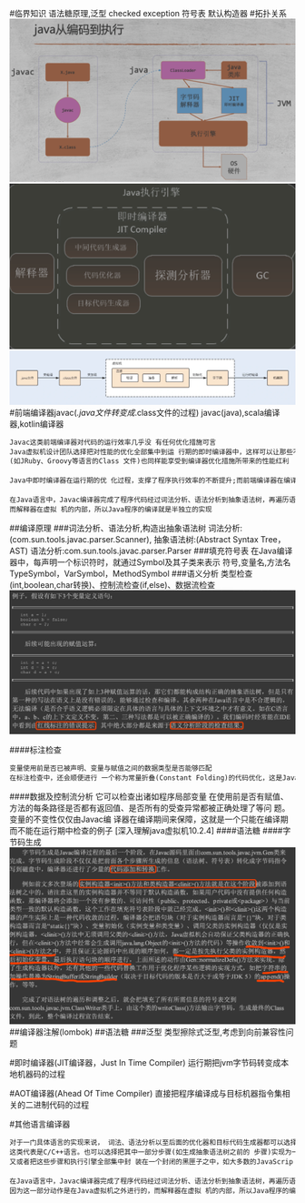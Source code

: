 #临界知识
语法糖原理,泛型
checked exception
符号表
默认构造器
#拓扑关系
![](.z_2_编译_01_前端编译_解释器_编译器_images/a0fc7454.png)
![](.z_2_解释器_images/ba55c9b5.png)
![](.z_2_编译_01_前端编译_解释器_编译器_images/d55088d6.png)
#前端编译器javac(*.java文件转变成*.class文件的过程)
javac(java),scala编译器,kotlin编译器
```asp
Javac这类前端编译器对代码的运行效率几乎没 有任何优化措施可言
Java虚拟机设计团队选择把对性能的优化全部集中到运 行期的即时编译器中，这样可以让那些不是由Javac产生的Class文件
(如JRuby、Groovy等语言的Class 文件)也同样能享受到编译器优化措施所带来的性能红利

Java中即时编译器在运行期的优 化过程，支撑了程序执行效率的不断提升;而前端编译器在编译期的优化过程，则是支撑着程序员的 编码效率和语言使用者的幸福感的提高

在Java语言中，Javac编译器完成了程序代码经过词法分析、语法分析到抽象语法树，再遍历语法 树生成线性的字节码指令流的过程。因为这一部分动作是在Java虚拟机之外进行的，
而解释器在虚拟 机的内部，所以Java程序的编译就是半独立的实现
```
##编译原理
###词法分析、语法分析,构造出抽象语法树
词法分析:(com.sun.tools.javac.parser.Scanner),
抽象语法树:(Abstract Syntax Tree，AST)
语法分析:com.sun.tools.javac.parser.Parser
###填充符号表
在Java编译器中，每声明一个标识符时，就通过Symbol及其子类来表示
符号,变量名,方法名
TypeSymbol，VarSymbol，MethodSymbol
###语义分析
类型检查(int,boolean,char转换)、控制流检查(if,else)、数据流检查
![](.z_2_执行引擎_01_解释器_编译器_images/9b8fd633.png)

####标注检查
```asp
变量使用前是否已被声明、变量与赋值之间的数据类型是否能够匹配
在标注检查中，还会顺便进行 一个称为常量折叠(Constant Folding)的代码优化，这是Javac编译器会对源代码做的极少量优化措施 之一(代码优化几乎都在即时编译器中进行)
```
####数据及控制流分析
它可以检查出诸如程序局部变量 在使用前是否有赋值、方法的每条路径是否都有返回值、是否所有的受查异常都被正确处理了等问 题。
变量的不变性仅仅由Javac编 译器在编译期间来保障，这就是一个只能在编译期而不能在运行期中检查的例子
[深入理解java虚拟机10.2.4]
####语法糖
####字节码生成
![](.z_2_执行引擎_01_解释器_编译器_images/04bd1d10.png)
##编译器注解(lombok)
##语法糖
###泛型
类型擦除式泛型,考虑到向前兼容性问题

#即时编译器(JIT编译器，Just In Time Compiler)
运行期把jvm字节码转变成本地机器码的过程

#AOT编译器(Ahead Of Time Compiler)
直接把程序编译成与目标机器指令集相关的二进制代码的过程

#其他语言编译器
```asp
对于一门具体语言的实现来说， 词法、语法分析以至后面的优化器和目标代码生成器都可以选择独立于执行引擎，形成一个完整意义 的编译器去实现，
这类代表是C/C++语言。也可以选择把其中一部分步骤(如生成抽象语法树之前的 步骤)实现为一个半独立的编译器，这类代表是Java语言。
又或者把这些步骤和执行引擎全部集中封 装在一个封闭的黑匣子之中，如大多数的JavaScrip t执行引擎

在Java语言中，Javac编译器完成了程序代码经过词法分析、语法分析到抽象语法树，再遍历语法 树生成线性的字节码指令流的过程。
因为这一部分动作是在Java虚拟机之外进行的，而解释器在虚拟 机的内部，所以Java程序的编译就是半独立的实现
```
